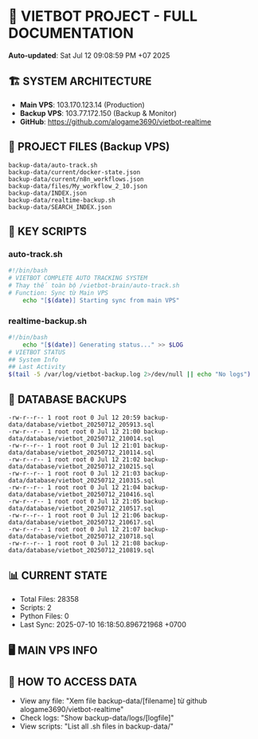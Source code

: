 # 🤖 VIETBOT PROJECT - FULL DOCUMENTATION
**Auto-updated**: Sat Jul 12 09:08:59 PM +07 2025

## 🏗️ SYSTEM ARCHITECTURE
- **Main VPS**: 103.170.123.14 (Production)
- **Backup VPS**: 103.77.172.150 (Backup & Monitor)
- **GitHub**: https://github.com/alogame3690/vietbot-realtime

## 📁 PROJECT FILES (Backup VPS)
```
backup-data/auto-track.sh
backup-data/current/docker-state.json
backup-data/current/n8n_workflows.json
backup-data/files/My_workflow_2_10.json
backup-data/INDEX.json
backup-data/realtime-backup.sh
backup-data/SEARCH_INDEX.json
```

## 🔧 KEY SCRIPTS
### auto-track.sh
```bash
#!/bin/bash
# VIETBOT COMPLETE AUTO TRACKING SYSTEM
# Thay thế toàn bộ /vietbot-brain/auto-track.sh
# Function: Sync từ Main VPS
    echo "[$(date)] Starting sync from main VPS"
```
### realtime-backup.sh
```bash
#!/bin/bash
    echo "[$(date)] Generating status..." >> $LOG
# VIETBOT STATUS
## System Info
## Last Activity
$(tail -5 /var/log/vietbot-backup.log 2>/dev/null || echo "No logs")
```

## 💾 DATABASE BACKUPS
```
-rw-r--r-- 1 root root 0 Jul 12 20:59 backup-data/database/vietbot_20250712_205913.sql
-rw-r--r-- 1 root root 0 Jul 12 21:00 backup-data/database/vietbot_20250712_210014.sql
-rw-r--r-- 1 root root 0 Jul 12 21:01 backup-data/database/vietbot_20250712_210114.sql
-rw-r--r-- 1 root root 0 Jul 12 21:02 backup-data/database/vietbot_20250712_210215.sql
-rw-r--r-- 1 root root 0 Jul 12 21:03 backup-data/database/vietbot_20250712_210315.sql
-rw-r--r-- 1 root root 0 Jul 12 21:04 backup-data/database/vietbot_20250712_210416.sql
-rw-r--r-- 1 root root 0 Jul 12 21:05 backup-data/database/vietbot_20250712_210517.sql
-rw-r--r-- 1 root root 0 Jul 12 21:06 backup-data/database/vietbot_20250712_210617.sql
-rw-r--r-- 1 root root 0 Jul 12 21:07 backup-data/database/vietbot_20250712_210718.sql
-rw-r--r-- 1 root root 0 Jul 12 21:08 backup-data/database/vietbot_20250712_210819.sql
```

## 📊 CURRENT STATE
- Total Files: 28358
- Scripts: 2
- Python Files: 0
- Last Sync: 2025-07-10 16:18:50.896721968 +0700

## 🖥️ MAIN VPS INFO


## 🚨 HOW TO ACCESS DATA
- View any file: "Xem file backup-data/[filename] từ github alogame3690/vietbot-realtime"
- Check logs: "Show backup-data/logs/[logfile]"
- View scripts: "List all .sh files in backup-data/"
